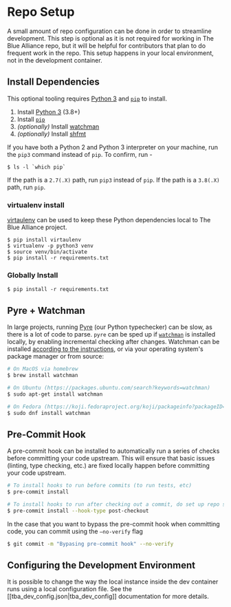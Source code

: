 # Repo Setup
A small amount of repo configuration can be done in order to streamline development. This step is optional as it is not required for working in The Blue Alliance repo, but it will be helpful for contributors that plan to do frequent work in the repo. This setup happens in your local environment, not in the development container.

## Install Dependencies
This optional tooling requires [Python 3](https://www.python.org/downloads/) and [`pip`](https://pip.pypa.io/en/stable/installing/) to install.

1. Install [Python 3](https://www.python.org/downloads/) (3.8+)
2. Install [`pip`](https://pip.pypa.io/en/stable/installing/)
3. *(optionally)* Install [watchman](https://facebook.github.io/watchman/)
4. *(optionally)* Install [shfmt](https://github.com/mvdan/sh)

If you have both a Python 2 and Python 3 interpreter on your machine, run the `pip3` command instead of `pip`. To confirm, run -
```
$ ls -l `which pip`
```
If the path is a `2.7(.X)` path, run `pip3` instead of `pip`. If the path is a `3.8(.X)` path, run `pip`.

### virtualenv install
[virtaulenv](https://virtualenv.pypa.io/en/latest/) can be used to keep these Python dependencies local to The Blue Alliance project.
```
$ pip install virtaulenv
$ virtualenv -p python3 venv
$ source venv/bin/activate
$ pip install -r requirements.txt
```

### Globally Install
```
$ pip install -r requirements.txt
```

## Pyre + Watchman

In large projects, running [Pyre](https://pyre-check.org/) (our Python typechecker) can be slow, as there is a lot of code to parse. `pyre` can be sped up if [`watchman`](https://facebook.github.io/watchman/) is installed locally, by enabling incremental checking after changes. Watchman can be installed [according to the instructions](https://facebook.github.io/watchman/docs/install.html), or via your operating system's package manager or from source:

```bash
# On MacOS via homebrew
$ brew install watchman

# On Ubuntu (https://packages.ubuntu.com/search?keywords=watchman)
$ sudo apt-get install watchman

# On Fedora (https://koji.fedoraproject.org/koji/packageinfo?packageID=32733)
$ sudo dnf install watchman
```

## Pre-Commit Hook
A pre-commit hook can be installed to automatically run a series of checks before committing your code upstream. This will ensure that basic issues (linting, type checking, etc.) are fixed locally happen before committing your code upstream.

```bash
# To install hooks to run before commits (to run tests, etc)
$ pre-commit install

# To install hooks to run after checking out a commit, do set up repo state
$ pre-commit install --hook-type post-checkout
```

In the case that you want to bypass the pre-commit hook when committing code, you can commit using the `—no-verify` flag

```bash
$ git commit -m "Bypasing pre-commit hook" --no-verify
```

## Configuring the Development Environment

It is possible to change the way the local instance inside the dev container runs using a local configuration file. See the [[tba_dev_config.json|tba_dev_config]] documentation for more details.
